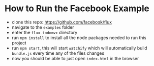 # How to Run the Facebook Example

* clone this repo: https://github.com/facebook/flux
* navigate to the `examples` folder
* enter the `flux-todomvc` directory
* run `npm install` to install all the node packages needed to run this
  project
* run `npm start`, this will start `watchify` which will automatically
  build `bundle.js` every time any of the files changes
* now you should be able to just open `index.html` in the browser

